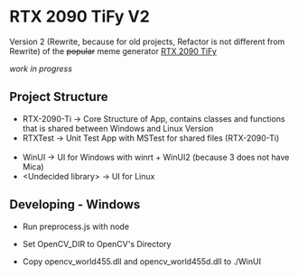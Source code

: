 # RTX 2090 TiFy V2

Version 2 (Rewrite, because for old projects, Refactor is not different from Rewrite)
of the ~~popular~~ meme generator [RTX 2090 TiFy](https://github.com/Leomotors/RTX-2090-TiFy)

_work in progress_

## Project Structure

- RTX-2090-Ti -> Core Structure of App, contains classes and functions
  that is shared between Windows and Linux Version
- RTXTest -> Unit Test App with MSTest for shared files (RTX-2090-Ti)
  <br/><br/>
- WinUI -> UI for Windows with winrt + WinUI2 (because 3 does not have Mica)
- \<Undecided library\> -> UI for Linux

## Developing - Windows

- Run preprocess.js with node

- Set OpenCV_DIR to OpenCV's Directory

- Copy opencv_world455.dll and opencv_world455d.dll to ./WinUI
